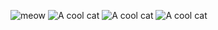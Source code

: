 ![meow](https://i.pinimg.com/originals/41/85/84/418584e1566e9536a8cc76d53b92fd1d.gif)
![A cool cat](https://i.pinimg.com/originals/04/69/08/046908b13fa5d754a2df3ee7e27b4889.gif)
![A cool cat](https://i.pinimg.com/originals/1b/3c/58/1b3c5821c4ef798f196b30cc3eb46ac2.gif)
![A cool cat](https://i.pinimg.com/originals/80/7b/5c/807b5c4b02e765bb4930b7c66662ef4b.gif)
